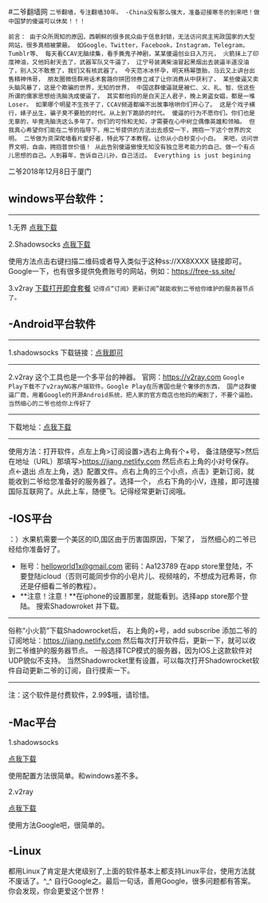 #二爷翻墙网
`二爷翻墙，专注翻墙30年。 -China没有那么强大，准备迎接寒冬的到来吧！做中国梦的傻逼可以休矣！！！`

`前言： 由于众所周知的原因，西朝鲜的很多民众由于信息封锁，无法访问民主宪政国家的大型网站，很多真相被蒙蔽。 如Google，Twitter，Facebook，Instagram，Telegram，Tumblr等、 每天看CCAV无脑续集，看手撕鬼子神剧，某某傻逼创业日入万元， 火箭抹上了印度神油，又他妈射天去了，武器军队又牛逼了， 辽宁号装满柴油冒起黑烟出去装逼半道没油了，别人又不敢惹了，我们又有核武器了。 今天范冰冰怀孕，明天杨幂堕胎，马云又上讲台出售精神伟哥， 朋友圈微信群用话术套路你拼团领券立减了让你消费从中获利了， 某些傻逼又卖头脑风暴了，这是个欺骗的世界，无知的世界， 中国这群傻逼就是被仁、义、礼、智、信这些所谓的儒家思想给洗脑洗成傻逼了， 其实都他妈的是白天正人君子，晚上男盗女娼，都是一堆Loser。 如果哪个明星不生孩子了，CCAV频道都编不出故事啥哄你们开心了。 这是个戏子横行，婊子丛生，骗子臭不要脸的时代。从上到下跪舔的时代。 傻逼的行为不愿你们。你们也是无辜的，毕竟洗脑洗这么多年了。你们的可怜和无知，才需要在心中树立偶像英雄和领袖。 但我真心希望你们能在二爷的指导下，用二爷提供的方法出去感受一下，拥抱一下这个世界的文明。 二爷做为资深爬墙看片爱好者，特此写了本教程。让你从小白秒变小小白。 来吧，访问世界文明，自由，拥抱普世价值！ 从此告别傻逼傲慢无知没有独立思考能力的自己、做一个有点儿思想的自己。人到暮年，告诉自己儿孙，自己活过。 Everything is just begining`

二爷2018年12月8日于厦门
## windows平台软件： 

------------

1.无界 
[点我下载](https://www.lanzous.com/i2k2l9e  "点我下载")

2.Shadowsocks
[点我下载](https://www.lanzous.com/i2rr23g  "点我下载")

使用方法点击右键扫描二维码或者导入类似于这种ss://XX8XXXX 链接即可。 Google一下，也有很多提供免费账号的网站，例如：https://free-ss.site/

3.v2ray
[下载打开即食套餐](https://www.lanzous.com/i2rfdda "下载打开即食套餐")
`记得点“订阅》更新订阅”就能收到二爷给你维护的服务器节点了。`
## -Android平台软件

------------

1.shadowsocks
下载链接：[点我即可](https://www.lanzous.com/i2rr16d "下载地址")

------------

 2.v2ray 
 这个工具也是一个多平台的神器。
 官网：https://v2ray.com
 `Google Play下载不了v2rayNG客户端软件。Google Play在历害国也是个奢侈的东西， 国产这群傻逼厂商，用着Google的开源Android系统，把人家的官方商店也他妈的阉割了，不要个逼脸。 当然细心的二爷也给你上传好了`
 
 ------------

下载地址：[点我下载](https://www.lanzous.com/i2qjyab) 
 
 ------------
 使用方法：打开软件，点左上角>订阅设置>选右上角有个+号， 备注随便写>然后在地址（URL）那填写>https://jiang.netlify.com 然后点右上角的小对号保存。点←退出 点左上角，选》配置文件。点右上角的三个小点，点击》更新订阅，就能收到二爷给您准备好的服务器了。选择一个， 点右下角的小V，连接，即可连接国际互联网了。从此上车，随便飞。记得经常更新订阅哦。

## -IOS平台 
：）水果机需要一个美区的ID,国区由于历害国原因，下架了， 当然细心的二爷已经给你准备好了。 
- 账号：helloworld1x@gmail.com 密码：Aa123789 
在app store里登陆，不要登陆icloud（否则可能同步你的小皂片儿、视频啥的，不想成为冠希哥，你还是仔细看二爷的教程）。
-  **注意！注意！**在iphone的设置那里，就能看到。选择app store那个登陆。 搜索Shadowroket 并下载。

------------

俗称“小火箭”下载Shadowrocket后， 右上角的+号，add subscribe 添加二爷的订阅地址：https://jiang.netlify.com 
然后每次打开软件后，更新一下，就可以收到二爷维护的服务器节点。 
一般选择TCP模式的服务器，因为IOS上这款软件对UDP貌似不支持。 当然Shadowrocket里有设置，可以每次打开Shadowrocket软件自动更新二爷的订阅，自行摸索一下。 

------------

注：这个软件是付费软件，2.99$哦，请珍惜。

## -Mac平台 
1.shadowsocks 

[点我下载](https://github.com/shadowsocks/ShadowsocksX-NG/releases)

使用配置方法很简单。和windows差不多。 

2.v2ray 

[点我下载](https://github.com/Cenmrev/V2RayX/releases)

使用方法Google吧，很简单的。

## -Linux
都用Linux了肯定是大佬级别了,上面的软件基本上都支持Linux平台，使用方法就不废话了。^_^ 自行Google之。最后一句话，善用Google，很多问题都有答案。你会发现，你会更爱这个世界！
